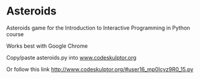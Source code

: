 Asteroids
========

Asteroids game for the Introduction to Interactive Programming in Python course

Works best with Google Chrome

Copy/paste asteroids.py into www.codeskulptor.org

Or follow this link http://www.codeskulptor.org/#user16_mp0Icyz9R0_15.py
